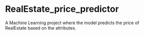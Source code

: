 # RealEstate_price_predictor
A Machine Learning project where the model predicts the price of RealEstate based on the attributes.

